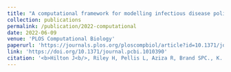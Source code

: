 ```yaml
---
title: "A computational framework for modelling infectious disease policy based on age and household structure with applications to the COVID-19 pandemic."
collection: publications
permalink: /publication/2022-computational
date: 2022-06-09
venue: 'PLOS Computational Biology'
paperurl: 'https://journals.plos.org/ploscompbiol/article?id=10.1371/journal.pcbi.1010390'
link: 'https://doi.org/10.1371/journal.pcbi.1010390'
citation: '<b>Hilton J<b/>, Riley H, Pellis L, Aziza R, Brand SPC., K. Kombe I, et al. (2022). &quot;A computational framework for modelling infectious disease policy based on age and household structure with applications to the COVID-19 pandemic.&quot; <i>PLoS Comput Biol<i/> 18(9): e1010390. https://doi.org/10.1371/journal.pcbi.1010390'
---
```

